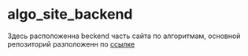 # algo_site_backend

<p>Здесь расположенна beckend часть сайта по алгоритмам, основной репозиторий разположенн по <a href='https://github.com/Angara89/algo_site'>ссылке</a></p>
